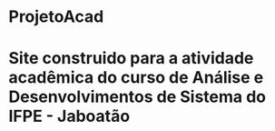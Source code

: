 # ProjetoAcad
<h1>Site construido para a atividade acadêmica do curso de Análise e Desenvolvimentos de Sistema do IFPE - Jaboatão </1>
